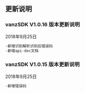## 更新说明

### vanzSDK V1.0.16 版本更新说明
2018年9月25日
```Html
-新增识别解析识别后错误码
-新增api-doc文档
```
### vanzSDK V1.0.15 版本更新说明

2018年9月25日
```Html
-新增错误码

```